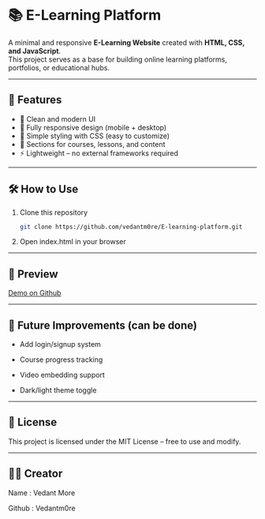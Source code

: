 # 📚 E-Learning Platform  

A minimal and responsive **E-Learning Website** created with **HTML, CSS, and JavaScript**.  
This project serves as a base for building online learning platforms, portfolios, or educational hubs.  

---

## 🚀 Features  
- 📖 Clean and modern UI  
- 📱 Fully responsive design (mobile + desktop)  
- 🎨 Simple styling with CSS (easy to customize)  
- 🧩 Sections for courses, lessons, and content  
- ⚡ Lightweight – no external frameworks required  

---


## 🛠️ How to Use  
1. Clone this repository  
   ```bash
   git clone https://github.com/vedantm0re/E-learning-platform.git

2. Open index.html in your browser


---

## 📸 Preview


[Demo on Github](https://vedantm0re.github.io/E-learning-platform/)


---



## 🌟 Future Improvements (can be done)

- Add login/signup system

- Course progress tracking

- Video embedding support

- Dark/light theme toggle

---

## 📜 License

This project is licensed under the MIT License – free to use and modify.

---
## 👨‍💻 Creator 

Name : Vedant More

Github : Vedantm0re
